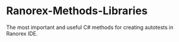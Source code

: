 # Ranorex-Methods-Libraries
 The most important and useful C# methods for creating autotests in Ranorex IDE.
